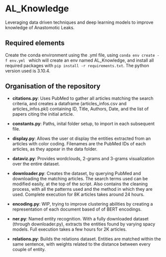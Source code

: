 # AL_Knowledge

Leveraging data driven techniques and deep learning models to improve knowledge of Anastomotic Leaks.

## Required elements

Create the conda environment using the .yml file, using ```conda env create -f env.yml
``` which will create an env named AL_Knowledge, and install all required packages with ```pip install -r requirements.txt```. The python version used is 3.10.4.

## Organisation of the repository

-   **citations.py**: Uses PubMed to gather all articles matching the search criteria, and creates a dataframe (articles_infos.csv and articles_infos.pkl) containing ID, Title, Authors, Date, and the list of papers citing the initial article.

-   **constants.py**: Paths, inital folder setup, to import in each subsequent file.

-   **display.py**: Allows the user ot display the entities extracted from an articles with color coding. Filenames are the PubMed IDs of each articles, as they appear in the data folder.

-   **dataviz.py**: Provides wordclouds, 2-grams and 3-grams visualization over the entire dataset.

-   **downloader.py**: Creates the dataset, by querying PubMed and downloading the matching articles. The search terms used can be modified easily, at the top of the script. Also contains the cleaning process, with all the patterns used and the method in which they are used. Complete execution for 8K articles takes around 24 hours.

-   **encoding.py**: WIP, trying to improve clustering abilities by creating a representation of each document based of of BERT encodings.

-   **ner.py**: Named entity recognition. With a fully downloaded dataset (through downloader.py), extracts the entities found by varying spacy models. Full execution takes a few hours for 2K articles.

-   **relations.py**: Builds the relations dataset. Entities are matched within the same sentence, with weights related to the distance between every couple of entity.
